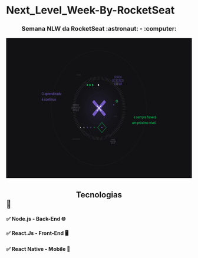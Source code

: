 # Next_Level_Week-By-RocketSeat

<center><h3>Semana NLW da RocketSeat :astronaut: - :computer:</h3></center>

<p align="center">
  <img width="780" height="380" src="/Image/1440x900.jpg">
</p>

## <center>Tecnologias</center> :call_me_hand:

#### :white_check_mark: Node.js - Back-End :globe_with_meridians:
#### :white_check_mark: React.Js - Front-End :desktop_computer: 
#### :white_check_mark: React Native - Mobile :iphone: 
